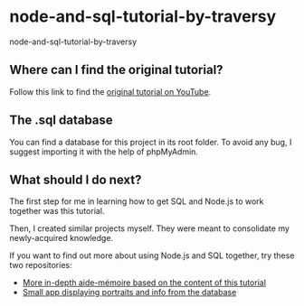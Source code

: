 # node-and-sql-tutorial-by-traversy
node-and-sql-tutorial-by-traversy

## Where can I find the original tutorial?

Follow this link to find the [original tutorial on YouTube](https://www.youtube.com/watch?v=EN6Dx22cPRI).

## The .sql database

You can find a database for this project in its root folder. To avoid any bug, I suggest importing it with the help of phpMyAdmin.

## What should I do next?

The first step for me in learning how to get SQL and Node.js to work together was this tutorial.

Then, I created similar projects myself. They were meant to consolidate my newly-acquired knowledge.

If you want to find out more about using Node.js and SQL together, try these two repositories:

- [More in-depth aide-mémoire based on the content of this tutorial](https://github.com/monmima/node-and-sql-aide-memoire-by-monmima)
- [Small app displaying portraits and info from the database](https://github.com/search?q=user%3Amonmima+sql)
